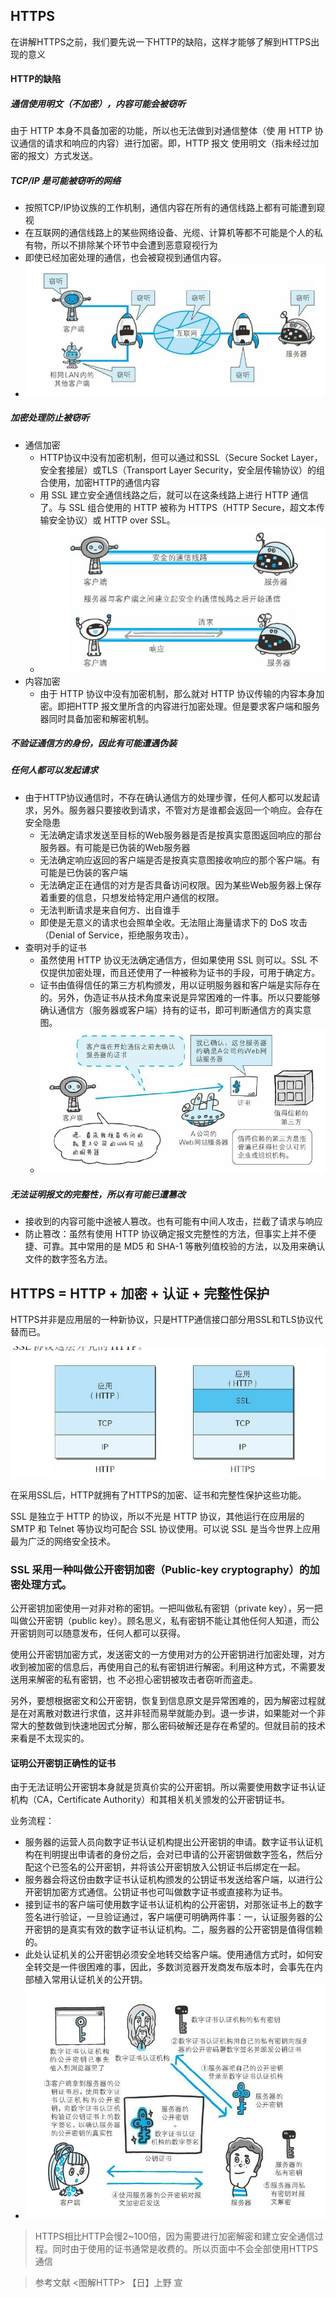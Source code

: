## HTTPS

在讲解HTTPS之前，我们要先说一下HTTP的缺陷，这样才能够了解到HTTPS出现的意义

#### HTTP的缺陷

##### 通信使用明文（不加密），内容可能会被窃听

由于 HTTP 本身不具备加密的功能，所以也无法做到对通信整体（使
用 HTTP 协议通信的请求和响应的内容）进行加密。即，HTTP 报文
使用明文（指未经过加密的报文）方式发送。
##### TCP/IP 是可能被窃听的网络

- 按照TCP/IP协议族的工作机制，通信内容在所有的通信线路上都有可能遭到窥视
- 在互联网的通信线路上的某些网络设备、光缆、计算机等都不可能是个人的私有物，所以不排除某个环节中会遭到恶意窥视行为
- 即使已经加密处理的通信，也会被窥视到通信内容。
- ![pic1](pic1.png)

##### 加密处理防止被窃听

- 通信加密
  - HTTP协议中没有加密机制，但可以通过和SSL（Secure Socket Layer，安全套接层）或TLS（Transport Layer Security，安全层传输协议）的组合使用，加密HTTP的通信内容
  - 用 SSL 建立安全通信线路之后，就可以在这条线路上进行 HTTP
    通信了。与 SSL 组合使用的 HTTP 被称为 HTTPS（HTTP
    Secure，超文本传输安全协议）或 HTTP over SSL。
  - ![pic2](pic2.png)
- 内容加密
  - 由于 HTTP 协议中没有加密机制，那么就对 HTTP 协议传输的内容本身加密。即把HTTP 报文里所含的内容进行加密处理。但是要求客户端和服务器同时具备加密和解密机制。

##### 不验证通信方的身份，因此有可能遭遇伪装

##### 任何人都可以发起请求

- 由于HTTP协议通信时，不存在确认通信方的处理步骤，任何人都可以发起请求，另外。服务器只要接收到请求，不管对方是谁都会返回一个响应。会存在安全隐患
  - 无法确定请求发送至目标的Web服务器是否是按真实意图返回响应的那台服务器。有可能是已伪装的Web服务器
  - 无法确定响应返回的客户端是否是按真实意图接收响应的那个客户端。有可能是已伪装的客户端
  - 无法确定正在通信的对方是否具备访问权限。因为某些Web服务器上保存着重要的信息，只想发给特定用户通信的权限。
  - 无法判断请求是来自何方、出自谁手
  - 即使是无意义的请求也会照单全收。无法阻止海量请求下的 DoS 攻击（Denial of Service，拒绝服务攻击）。
- 查明对手的证书
  - 虽然使用 HTTP 协议无法确定通信方，但如果使用 SSL 则可以。SSL 不仅提供加密处理，而且还使用了一种被称为证书的手段，可用于确定方。
  - 证书由值得信任的第三方机构颁发，用以证明服务器和客户端是实际存在的。另外，伪造证书从技术角度来说是异常困难的一件事。所以只要能够确认通信方（服务器或客户端）持有的证书，即可判断通信方的真实意图。
  - ![pic3](pic3.png)

##### 无法证明报文的完整性，所以有可能已遭篡改

- 接收到的内容可能中途被人篡改。也有可能有中间人攻击，拦截了请求与响应
- 防止篡改：虽然有使用 HTTP 协议确定报文完整性的方法，但事实上并不便捷、可靠。其中常用的是 MD5 和 SHA-1 等散列值校验的方法，以及用来确认文件的数字签名方法。

## HTTPS = HTTP + 加密 + 认证 + 完整性保护

HTTPS并非是应用层的一种新协议，只是HTTP通信接口部分用SSL和TLS协议代替而已。

![pic4](pic4.png)

在采用SSL后，HTTP就拥有了HTTPS的加密、证书和完整性保护这些功能。

SSL 是独立于 HTTP 的协议，所以不光是 HTTP 协议，其他运行在应用层的 SMTP 和 Telnet 等协议均可配合 SSL 协议使用。可以说 SSL 是当今世界上应用最为广泛的网络安全技术。

### SSL 采用一种叫做公开密钥加密（Public-key cryptography）的加密处理方式。

公开密钥加密使用一对非对称的密钥。一把叫做私有密钥（private key），另一把叫做公开密钥（public key）。顾名思义，私有密钥不能让其他任何人知道，而公开密钥则可以随意发布，任何人都可以获得。

使用公开密钥加密方式，发送密文的一方使用对方的公开密钥进行加密处理，对方收到被加密的信息后，再使用自己的私有密钥进行解密。利用这种方式，不需要发送用来解密的私有密钥，也
不必担心密钥被攻击者窃听而盗走。

另外，要想根据密文和公开密钥，恢复到信息原文是异常困难的，因为解密过程就是在对离散对数进行求值，这并非轻而易举就能办到。退一步讲，如果能对一个非常大的整数做到快速地因式分解，那么密码破解还是存在希望的。但就目前的技术来看是不太现实的。

#### 证明公开密钥正确性的证书

由于无法证明公开密钥本身就是货真价实的公开密钥。所以需要使用数字证书认证机构（CA，Certificate Authority）和其相关机关颁发的公开密钥证书。

业务流程：

- 服务器的运营人员向数字证书认证机构提出公开密钥的申请。数字证书认证机构在判明提出申请者的身份之后，会对已申请的公开密钥做数字签名，然后分配这个已签名的公开密钥，并将该公开密钥放入公钥证书后绑定在一起。
- 服务器会将这份由数字证书认证机构颁发的公钥证书发送给客户端，以进行公开密钥加密方式通信。公钥证书也可叫做数字证书或直接称为证书。
- 接到证书的客户端可使用数字证书认证机构的公开密钥，对那张证书上的数字签名进行验证，一旦验证通过，客户端便可明确两件事：一，认证服务器的公开密钥的是真实有效的数字证书认证机构。二，服务器的公开密钥是值得信赖的。
- 此处认证机关的公开密钥必须安全地转交给客户端。使用通信方式时，如何安全转交是一件很困难的事，因此，多数浏览器开发商发布版本时，会事先在内部植入常用认证机关的公开钥。
- ![pic5](pic5.png)

> HTTPS相比HTTP会慢2~100倍，因为需要进行加密解密和建立安全通信过程。同时由于使用的证书通常是收费的。所以页面中不会全部使用HTTPS通信





> 参考文献 <图解HTTP> 【日】上野 宣